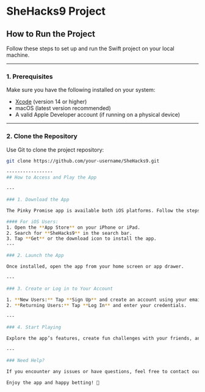 # SheHacks9 Project  

## How to Run the Project  

Follow these steps to set up and run the Swift project on your local machine.  

---  

### 1. Prerequisites  

Make sure you have the following installed on your system:  
- [Xcode](https://developer.apple.com/xcode/) (version 14 or higher)  
- macOS (latest version recommended)  
- A valid Apple Developer account (if running on a physical device)  

---  

### 2. Clone the Repository  

Use Git to clone the project repository:  

```bash  
git clone https://github.com/your-username/SheHacks9.git  

-----------------
## How to Access and Play the App  

---

### 1. Download the App  

The Pinky Promise app is available both iOS platforms. Follow the steps below to download and start using it:  

#### For iOS Users:  
1. Open the **App Store** on your iPhone or iPad.  
2. Search for **SheHacks9** in the search bar.  
3. Tap **Get** or the download icon to install the app.  
---

### 2. Launch the App  

Once installed, open the app from your home screen or app drawer.  

---

### 3. Create or Log in to Your Account  

1. **New Users:** Tap **Sign Up** and create an account using your email or social login.  
2. **Returning Users:** Tap **Log In** and enter your credentials.  

---

### 4. Start Playing  

Explore the app’s features, create fun challenges with your friends, and keep track of your bets. Let the fun begin! 🎉  

---

### Need Help?  

If you encounter any issues or have questions, feel free to contact our support team at **support@shehacks9.com**.  

Enjoy the app and happy betting! 🚀  
